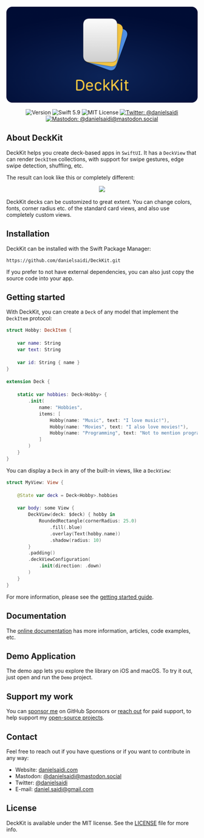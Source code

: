 <p align="center">
    <img src="Resources/Logo_Rounded.png" alt="DeckKit Logo" title="DeckKit" />
</p>

<p align="center">
    <img src="https://img.shields.io/github/v/release/danielsaidi/DeckKit?color=%2300550&sort=semver" alt="Version" />
    <img src="https://img.shields.io/badge/Swift-5.9-orange.svg" alt="Swift 5.9" />
    <img src="https://img.shields.io/github/license/danielsaidi/DeckKit" alt="MIT License" />
    <a href="https://twitter.com/danielsaidi"><img src="https://img.shields.io/twitter/url?label=Twitter&style=social&url=https%3A%2F%2Ftwitter.com%2Fdanielsaidi" alt="Twitter: @danielsaidi" title="Twitter: @danielsaidi" /></a>
    <a href="https://mastodon.social/@danielsaidi"><img src="https://img.shields.io/mastodon/follow/000253346?label=mastodon&style=social" alt="Mastodon: @danielsaidi@mastodon.social" title="Mastodon: @danielsaidi@mastodon.social" /></a>
</p>



## About DeckKit

DeckKit helps you create deck-based apps in `SwiftUI`. It has a `DeckView` that can render `DeckItem` collections, with support for swipe gestures, edge swipe detection, shuffling, etc.  

The result can look like this or completely different:

<p align="center" style="border-radius: 10px">
    <img src="Resources/Demo.gif" width=300 />
</p>

DeckKit decks can be customized to great extent. You can change colors, fonts, corner radius etc. of the standard card views, and also use completely custom views.



## Installation

DeckKit can be installed with the Swift Package Manager:

```
https://github.com/danielsaidi/DeckKit.git
```

If you prefer to not have external dependencies, you can also just copy the source code into your app.



## Getting started

With DeckKit, you can create a `Deck` of any model that implement the `DeckItem` protocol:

```swift
struct Hobby: DeckItem {
    
    var name: String
    var text: String

    var id: String { name }
}

extension Deck {
    
    static var hobbies: Deck<Hobby> {
        .init(
            name: "Hobbies",
            items: [
                Hobby(name: "Music", text: "I love music!"),
                Hobby(name: "Movies", text: "I also love movies!"),
                Hobby(name: "Programming", text: "Not to mention programming!")
            ]
        )
    }
}
```

You can display a `Deck` in any of the built-in views, like a `DeckView`:

```swift
struct MyView: View {

    @State var deck = Deck<Hobby>.hobbies

    var body: some View {
        DeckView(deck: $deck) { hobby in
            RoundedRectangle(cornerRadius: 25.0)
                .fill(.blue)
                .overlay(Text(hobby.name))
                .shadow(radius: 10)
        }
        .padding()
        .deckViewConfiguration(
            .init(direction: .down)
        )
    }
}
```

For more information, please see the [getting started guide][Getting-Started].



## Documentation

The [online documentation][Documentation] has more information, articles, code examples, etc. 



## Demo Application

The demo app lets you explore the library on iOS and macOS. To try it out, just open and run the `Demo` project.



## Support my work

You can [sponsor me][Sponsors] on GitHub Sponsors or [reach out][Email] for paid support, to help support my [open-source projects][GitHub]. 



## Contact

Feel free to reach out if you have questions or if you want to contribute in any way:

* Website: [danielsaidi.com][Website]
* Mastodon: [@danielsaidi@mastodon.social][Mastodon]
* Twitter: [@danielsaidi][Twitter]
* E-mail: [daniel.saidi@gmail.com][Email]



## License

DeckKit is available under the MIT license. See the [LICENSE][License] file for more info.



[Email]: mailto:daniel.saidi@gmail.com
[Website]: https://www.danielsaidi.com
[GitHub]: https://www.github.com/danielsaidi
[Twitter]: https://www.twitter.com/danielsaidi
[Mastodon]: https://mastodon.social/@danielsaidi
[Sponsors]: https://github.com/sponsors/danielsaidi

[Documentation]: https://danielsaidi.github.io/DeckKit/documentation/deckkit/
[Getting-Started]: https://danielsaidi.github.io/DeckKit/documentation/deckkit/getting-started
[License]: https://github.com/danielsaidi/DeckKit/blob/master/LICENSE
